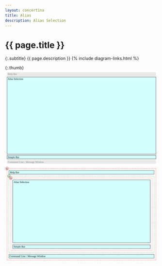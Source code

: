 ```yaml
---
layout: concertina
title: Alias
description: Alias Selection
---
```


# {{ page.title }}

{:.subtitle}
{{ page.description }}
{% include diagram-links.html %}

{:.thumb}
![s-dlg-alias-selection](images/s-dlg-alias-selection.svg)
![l-dlg-alias-selection](images/l-dlg-alias-selection.svg)
